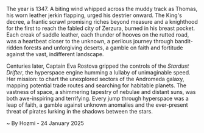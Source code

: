 
The year is 1347.  A biting wind whipped across the muddy track as Thomas, his worn leather jerkin flapping, urged his destrier onward.  The King's decree, a frantic scrawl promising riches beyond measure and a knighthood for the first to reach the fabled city of Zerzura, burned in his breast pocket.  Each creak of saddle leather, each thunder of hooves on the rutted road, was a heartbeat closer to the unknown, a perilous journey through bandit-ridden forests and unforgiving deserts, a gamble on faith and fortitude against the vast, indifferent landscape.

Centuries later, Captain Eva Rostova gripped the controls of the *Stardust Drifter*, the hyperspace engine humming a lullaby of unimaginable speed.  Her mission: to chart the unexplored sectors of the Andromeda galaxy, mapping potential trade routes and searching for habitable planets.  The vastness of space, a shimmering tapestry of nebulae and distant suns, was both awe-inspiring and terrifying.  Every jump through hyperspace was a leap of faith, a gamble against unknown anomalies and the ever-present threat of pirates lurking in the shadows between the stars.

~ By Hozmi - 24 January 2025
